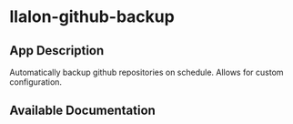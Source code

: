 # llalon-github-backup

## App Description

Automatically backup github repositories on schedule. Allows for custom configuration.

## Available Documentation

